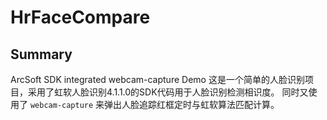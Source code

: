 # HrFaceCompare
## Summary
ArcSoft SDK integrated webcam-capture Demo
这是一个简单的人脸识别项目，采用了虹软人脸识别4.1.1.0的SDK代码用于人脸识别检测相识度。
同时又使用了 `webcam-capture` 来弹出人脸追踪红框定时与虹软算法匹配计算。